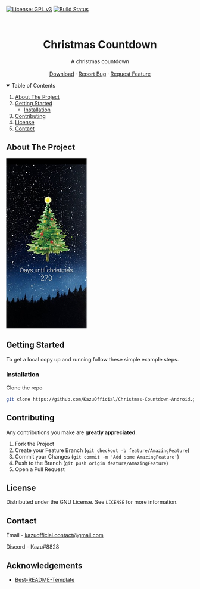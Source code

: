 [![License: GPL v3](https://img.shields.io/badge/License-GPLv3-blue.svg)](https://www.gnu.org/licenses/gpl-3.0)
[![Build 
Status](https://travis-ci.com/KazuOfficial/Christmas-Countdown-Android.svg?branch=master)](https://travis-ci.com/KazuOfficial/Christmas-Countdown-Android)

<!-- PROJECT LOGO -->
<br />
  <h1 align="center">Christmas Countdown</h1>

  <p align="center">
    A christmas countdown
    <br />
    <br />
    <a href="https://github.com/KazuOfficial/Aincrad-Heaven/releases">Download</a>
    ·
    <a href="https://github.com/KazuOfficial/Aincrad-Heaven/issues">Report Bug</a>
    ·
    <a href="https://github.com/KazuOfficial/Aincrad-Heaven/pulls">Request Feature</a>
  </p>
</p>

<!-- TABLE OF CONTENTS -->
<details open="open">
  <summary>Table of Contents</summary>
  <ol>
    <li>
      <a href="#about-the-project">About The Project</a>
    </li>
    <li>
      <a href="#getting-started">Getting Started</a>
      <ul>
        <li><a href="#installation">Installation</a></li>
      </ul>
    </li>
    <li><a href="#contributing">Contributing</a></li>
    <li><a href="#license">License</a></li>
    <li><a href="#contact">Contact</a></li>
  </ol>
</details>

## About The Project

![alt text](https://github.com/KazuOfficial/Christmas-Countdown-Android/blob/master/images/screenshot.jpg)

<!-- GETTING STARTED -->
## Getting Started

To get a local copy up and running follow these simple example steps.

### Installation

Clone the repo
   ```sh
   git clone https://github.com/KazuOfficial/Christmas-Countdown-Android.git
   ```

<!-- CONTRIBUTING -->
## Contributing

Any contributions you make are **greatly appreciated**.

1. Fork the Project
2. Create your Feature Branch (`git checkout -b feature/AmazingFeature`)
3. Commit your Changes (`git commit -m 'Add some AmazingFeature'`)
4. Push to the Branch (`git push origin feature/AmazingFeature`)
5. Open a Pull Request

<!-- LICENSE -->
## License

Distributed under the GNU License. See `LICENSE` for more information.

<!-- CONTACT -->
## Contact

Email - kazuofficial.contact@gmail.com

Discord - Kazu#8828

<!-- ACKNOWLEDGEMENTS -->
## Acknowledgements
* [Best-README-Template](https://github.com/othneildrew/Best-README-Template)